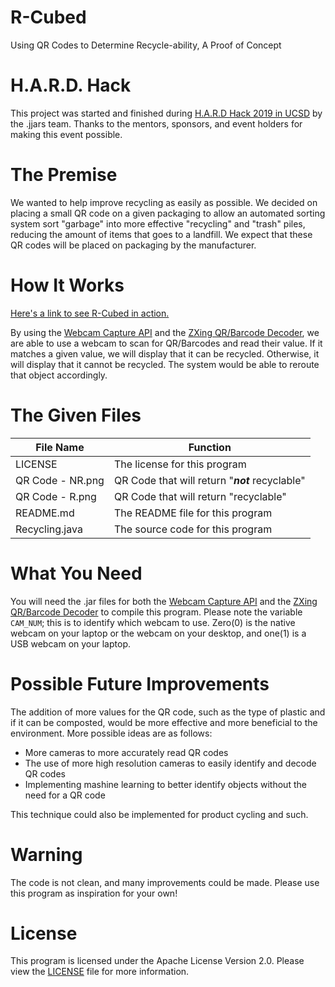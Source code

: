 # R-Cubed
Using QR Codes to Determine Recycle-ability, A Proof of Concept

# H.A.R.D. Hack
This project was started and finished during [H.A.R.D Hack 2019 in UCSD](http://hardhacksd.com) by the .jjars team. Thanks to the mentors, sponsors, and event holders for making this event possible.

# The Premise
We wanted to help improve recycling as easily as possible. We decided on placing a small QR code on a given packaging to allow an automated sorting system sort "garbage" into more effective "recycling" and "trash" piles, reducing the amount of items that goes to a landfill. We expect that these QR codes will be placed on packaging by the manufacturer.

# How It Works
[Here's a link to see R-Cubed in action.](https://www.youtube.com/watch?v=tmMw0Vfbobo)

By using the [Webcam Capture API](https://github.com/sarxos/webcam-capture) and the [ZXing QR/Barcode Decoder](https://github.com/zxing/zxing), we are able to use a webcam to scan for QR/Barcodes and read their value. If it matches a given value, we will display that it can be recycled. Otherwise, it will display that it cannot be recycled. The system would be able to reroute that object accordingly.

# The Given Files
| File Name | Function |
| --- | --- |
| LICENSE | The license for this program |
| QR Code - NR.png | QR Code that will return "***not*** recyclable" |
| QR Code - R.png | QR Code that will return "recyclable" |
| README.md | The README file for this program |
| Recycling.java | The source code for this program |

# What You Need
You will need the .jar files for both the [Webcam Capture API](https://github.com/sarxos/webcam-capture) and the [ZXing QR/Barcode Decoder](https://github.com/zxing/zxing) to compile this program. Please note the variable `CAM_NUM`; this is to identify which webcam to use. Zero(0) is the native webcam on your laptop or the webcam on your desktop, and one(1) is a USB webcam on your laptop.

# Possible Future Improvements
The addition of more values for the QR code, such as the type of plastic and if it can be composted, would be more effective and more beneficial to the environment. More possible ideas are as follows:
- More cameras to more accurately read QR codes
- The use of more high resolution cameras to easily identify and decode QR codes
- Implementing mashine learning to better identify objects without the need for a QR code

This technique could also be implemented for product cycling and such.

# Warning
The code is not clean, and many improvements could be made. Please use this program as inspiration for your own!

# License
This program is licensed under the Apache License Version 2.0. Please view the [LICENSE](/LICENSE) file for more information.

